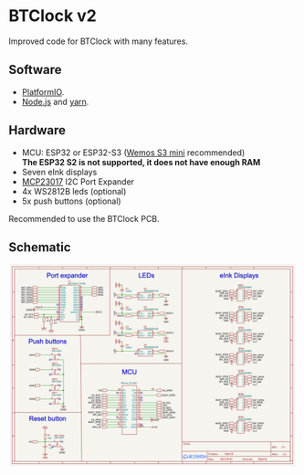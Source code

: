 # BTClock v2

Improved code for BTClock with many features.

## Software

- [PlatformIO](https://platformio.org/platformio-ide).
- [Node.js](https://nodejs.org/en) and [yarn](https://yarnpkg.com/).

## Hardware 

- MCU: ESP32 or ESP32-S3 ([Wemos S3 mini](https://www.wemos.cc/en/latest/s3/s3_mini.html) recommended)<br>
**The ESP32 S2 is not supported, it does not have enough RAM**
- Seven eInk displays
- [MCP23017](https://www.microchip.com/en-us/product/mcp23017) I2C Port Expander
- 4x WS2812B leds (optional)
- 5x push buttons (optional)

Recommended to use the BTClock PCB.

## Schematic
![Schematic](doc/schematic.png)

